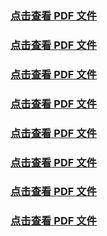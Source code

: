 
### <a href="../../PDF/第2章 进程管理.pdf" target="_blank">点击查看 PDF 文件</a>
### <a href="../../PDF/第2章 进程管理.pdf" target="_blank">点击查看 PDF 文件</a>
### <a href="../../PDF/第2章 进程管理.pdf" target="_blank">点击查看 PDF 文件</a>
### <a href="../../PDF/第2章 进程管理.pdf" target="_blank">点击查看 PDF 文件</a>
### <a href="../../PDF/第2章 进程管理.pdf" target="_blank">点击查看 PDF 文件</a>
### <a href="../../PDF/第2章 进程管理.pdf" target="_blank">点击查看 PDF 文件</a>
### <a href="../../PDF/第2章 进程管理.pdf" target="_blank">点击查看 PDF 文件</a>
### <a href="../../PDF/第2章 进程管理.pdf" target="_blank">点击查看 PDF 文件</a>
